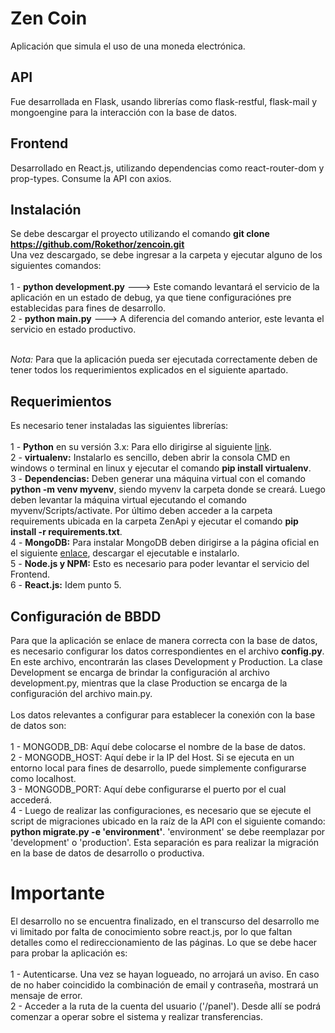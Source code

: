 # Zen Coin
Aplicación que simula el uso de una moneda electrónica.

## API
Fue desarrollada en Flask, usando librerías como flask-restful, flask-mail y mongoengine para la interacción con la base de datos.

## Frontend
Desarrollado en React.js, utilizando dependencias como react-router-dom y prop-types. Consume la API con axios.

## Instalación
Se debe descargar el proyecto utilizando el comando <b>git clone https://github.com/Rokethor/zencoin.git</b></br>
Una vez descargado, se debe ingresar a la carpeta y ejecutar alguno de los siguientes comandos:</br></br>
1 - <b>python development.py</b> ---> Este comando levantará el servicio de la aplicación en un estado de debug, ya que tiene configuraciónes pre establecidas para fines de desarrollo.</br>
2 - <b>python main.py</b> ---> A diferencia del comando anterior, este levanta el servicio en estado productivo.</br></br>

<i>Nota:</i> Para que la aplicación pueda ser ejecutada correctamente deben de tener todos los requerimientos explicados en el siguiente apartado.

## Requerimientos
Es necesario tener instaladas las siguientes librerías:</br></br>
1 - <b>Python</b> en su versión 3.x: Para ello dirigirse al siguiente <a href="https://www.python.org/downloads/">link</a>.</br>
2 - <b>virtualenv:</b> Instalarlo es sencillo, deben abrir la consola CMD en windows o terminal en linux y ejecutar el comando <b>pip install virtualenv</b>.</br>
3 - <b>Dependencias:</b> Deben generar una máquina virtual con el comando <b>python -m venv myvenv</b>, siendo myvenv la carpeta donde se creará. Luego deben levantar la máquina virtual ejecutando el comando myvenv/Scripts/activate. Por último deben acceder a la carpeta requirements ubicada en la carpeta ZenApi y ejecutar el comando <b>pip install -r requirements.txt</b>.</br>
4 - <b>MongoDB:</b> Para instalar MongoDB deben dirigirse a la página oficial en el siguiente <a href="https://www.mongodb.com/download-center/community">enlace</a>, descargar el ejecutable e instalarlo.</br>
5 - <b>Node.js y NPM:</b> Esto es necesario para poder levantar el servicio del Frontend.</br>
6 - <b>React.js:</b> Idem punto 5.

## Configuración de BBDD
Para que la aplicación se enlace de manera correcta con la base de datos, es necesario configurar los datos correspondientes en el archivo <b>config.py</b>.</br>
En este archivo, encontrarán las clases Development y Production. La clase Development se encarga de brindar la configuración al archivo development.py, mientras que la clase Production se encarga de la configuración del archivo main.py.</br></br>
Los datos relevantes a configurar para establecer la conexión con la base de datos son:</br></br>
1 - MONGODB_DB: Aquí debe colocarse el nombre de la base de datos.</br>
2 - MONGODB_HOST: Aquí debe ir la IP del Host. Si se ejecuta en un entorno local para fines de desarrollo, puede simplemente configurarse como localhost.</br>
3 - MONGODB_PORT: Aquí debe configurarse el puerto por el cual accederá.</br>
4 - Luego de realizar las configuraciones, es necesario que se ejecute el script de migraciones ubicado en la raíz de la API con el siguiente comando: <b>python migrate.py -e 'environment'</b>. 'environment' se debe reemplazar por 'development' o 'production'. Esta separación es para realizar la migración en la base de datos de desarrollo o productiva.

# Importante
El desarrollo no se encuentra finalizado, en el transcurso del desarrollo me vi limitado por falta de conocimiento sobre react.js, por lo que faltan detalles como el redireccionamiento de las páginas. Lo que se debe hacer para probar la aplicación es:</br></br>
1 - Autenticarse. Una vez se hayan logueado, no arrojará un aviso. En caso de no haber coincidido la combinación de email y contraseña, mostrará un mensaje de error.</br>
2 - Acceder a la ruta de la cuenta del usuario ('/panel'). Desde allí se podrá comenzar a operar sobre el sistema y realizar transferencias.</br>